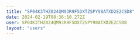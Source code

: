 ```yaml
---
title: "SP04K3THZ024QM93R9F5DXTZSPY98ATXD2E2CSD8"
date: 2024-02-19T08:36:10.272Z
user: SP04K3THZ024QM93R9F5DXTZSPY98ATXD2E2CSD8
layout: "users"
---
```

    